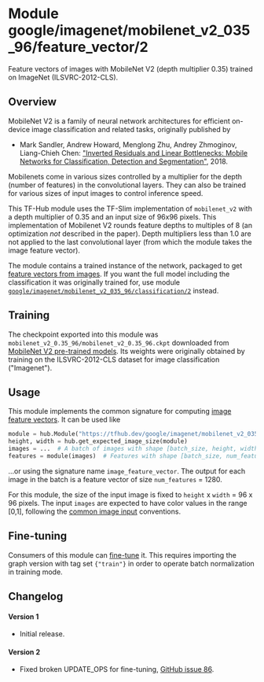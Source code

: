 # Module google/imagenet/mobilenet_v2_035_96/feature_vector/2
Feature vectors of images with MobileNet V2 (depth multiplier 0.35) trained on ImageNet (ILSVRC-2012-CLS).

<!-- dataset: imagenet-ilsvrc-2012-cls -->
<!-- asset-path: legacy -->
<!-- module-type: image-feature-vector -->
<!-- network-architecture: MobileNet V2 -->
<!-- fine-tunable: true -->
<!-- format: hub -->





## Overview

MobileNet V2 is a family of neural network architectures for efficient
on-device image classification and related tasks, originally published by

  * Mark Sandler, Andrew Howard, Menglong Zhu, Andrey Zhmoginov,
    Liang-Chieh Chen: ["Inverted Residuals and Linear Bottlenecks:
    Mobile Networks for Classification, Detection and
    Segmentation"](https://arxiv.org/abs/1801.04381), 2018.

Mobilenets come in various sizes controlled by a multiplier for the
depth (number of features) in the convolutional layers. They can also be
trained for various sizes of input images to control inference speed.

This TF-Hub module uses the TF-Slim implementation of
`mobilenet_v2`
with a depth multiplier of 0.35 and an input size of
96x96 pixels.
This implementation of Mobilenet V2 rounds feature depths to multiples of 8
(an optimization *not* described in the paper).
Depth multipliers less than 1.0 are not applied to the last convolutional layer
(from which the module takes the image feature vector).

The module contains a trained instance of the network, packaged to get
[feature vectors from images](https://www.tensorflow.org/hub/common_signatures/images#feature-vector).
If you want the full model including the classification it was originally
trained for, use module
[`google/imagenet/mobilenet_v2_035_96/classification/2`](https://tfhub.dev/google/imagenet/mobilenet_v2_035_96/classification/2)
instead.


## Training

The checkpoint exported into this module was `mobilenet_v2_0.35_96/mobilenet_v2_0.35_96.ckpt` downloaded
from
[MobileNet V2 pre-trained models](https://github.com/tensorflow/models/blob/master/research/slim/nets/mobilenet/README.md).
Its weights were originally obtained by training on the ILSVRC-2012-CLS
dataset for image classification ("Imagenet").

## Usage

This module implements the common signature for computing
[image feature vectors](https://www.tensorflow.org/hub/common_signatures/images#feature-vector).
It can be used like

```python
module = hub.Module("https://tfhub.dev/google/imagenet/mobilenet_v2_035_96/feature_vector/2")
height, width = hub.get_expected_image_size(module)
images = ...  # A batch of images with shape [batch_size, height, width, 3].
features = module(images)  # Features with shape [batch_size, num_features].
```

...or using the signature name `image_feature_vector`. The output for each image
in the batch is a feature vector of size `num_features` = 1280.

For this module, the size of the input image is fixed to
`height` x `width` = 96 x 96 pixels.
The input `images` are expected to have color values in the range [0,1],
following the
[common image input](https://www.tensorflow.org/hub/common_signatures/images#input)
conventions.


## Fine-tuning

Consumers of this module can [fine-tune](https://www.tensorflow.org/hub/tf1_hub_module#fine-tuning) it.
This requires importing the graph version with tag set `{"train"}`
in order to operate batch normalization in training mode.


## Changelog

#### Version 1

  * Initial release.

#### Version 2

  * Fixed broken UPDATE_OPS for fine-tuning,
    [GitHub issue 86](https://github.com/tensorflow/hub/issues/86).
